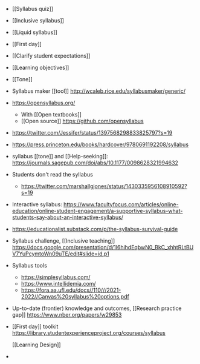 - [[Syllabus quiz]]
- [[Inclusive syllabus]]
- [[Liquid syllabus]]
- [[First day]]
- [[Clarify student expectations]]
- [[Learning objectives]]
- [[Tone]]
- Syllabus maker [[tool]] http://wcaleb.rice.edu/syllabusmaker/generic/
- https://opensyllabus.org/
	- With [[Open textbooks]]
	- [[Open source]] https://github.com/opensyllabus
- https://twitter.com/Jessifer/status/1397568298833825797?s=19
- https://press.princeton.edu/books/hardcover/9780691192208/syllabus
- syllabus [[tone]] and [[Help-seeking]]: https://journals.sagepub.com/doi/abs/10.1177/0098628321994632
- Students don't read the syllabus
	- https://twitter.com/marshallgjones/status/1430335956108910592?s=19
- Interactive syllabus: https://www.facultyfocus.com/articles/online-education/online-student-engagement/a-supportive-syllabus-what-students-say-about-an-interactive-syllabus/
- https://educationalist.substack.com/p/the-syllabus-survival-guide
- Syllabus challenge, [[Inclusive teaching]] https://docs.google.com/presentation/d/1l6hihdEqbwN0_BkC_xhhtRLtBUV7YuPcymtoWn09uTE/edit#slide=id.p1
- Syllabus tools
	- https://simplesyllabus.com/
	- https://www.intellidemia.com/
	- https://fora.aa.ufl.edu/docs//110///2021-2022//Canvas%20syllabus%20options.pdf
- Up-to-date (frontier) knowledge and outcomes, [[Research practice gap]] https://www.nber.org/papers/w29853
- [[First day]] toolkit https://library.studentexperienceproject.org/courses/syllabus
  
  [[Learning Design]]
-